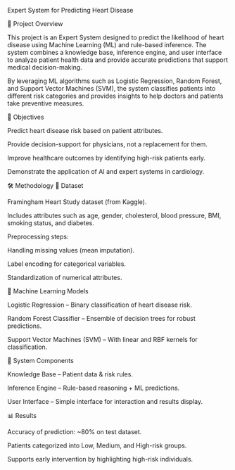 Expert System for Predicting Heart Disease

📌 Project Overview


This project is an Expert System designed to predict the likelihood of heart disease using Machine Learning (ML) and rule-based inference. The system combines a knowledge base, inference engine, and user interface to analyze patient health data and provide accurate predictions that support medical decision-making.

By leveraging ML algorithms such as Logistic Regression, Random Forest, and Support Vector Machines (SVM), the system classifies patients into different risk categories and provides insights to help doctors and patients take preventive measures.

🎯 Objectives

Predict heart disease risk based on patient attributes.

Provide decision-support for physicians, not a replacement for them.

Improve healthcare outcomes by identifying high-risk patients early.

Demonstrate the application of AI and expert systems in cardiology.


🛠️ Methodology
🔹 Dataset

Framingham Heart Study dataset (from Kaggle).

Includes attributes such as age, gender, cholesterol, blood pressure, BMI, smoking status, and diabetes.

Preprocessing steps:

Handling missing values (mean imputation).

Label encoding for categorical variables.

Standardization of numerical attributes.

🔹 Machine Learning Models

Logistic Regression – Binary classification of heart disease risk.

Random Forest Classifier – Ensemble of decision trees for robust predictions.

Support Vector Machines (SVM) – With linear and RBF kernels for classification.

🔹 System Components

Knowledge Base – Patient data & risk rules.

Inference Engine – Rule-based reasoning + ML predictions.

User Interface – Simple interface for interaction and results display.


📊 Results

Accuracy of prediction: ~80% on test dataset.

Patients categorized into Low, Medium, and High-risk groups.

Supports early intervention by highlighting high-risk individuals.

